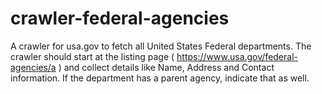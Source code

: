 # crawler-federal-agencies
A crawler for usa.gov to fetch all United States Federal departments. The crawler should start at the listing page ( https://www.usa.gov/federal-agencies/a ) and collect details like Name, Address and Contact information. If the department has a parent agency, indicate that as well.

